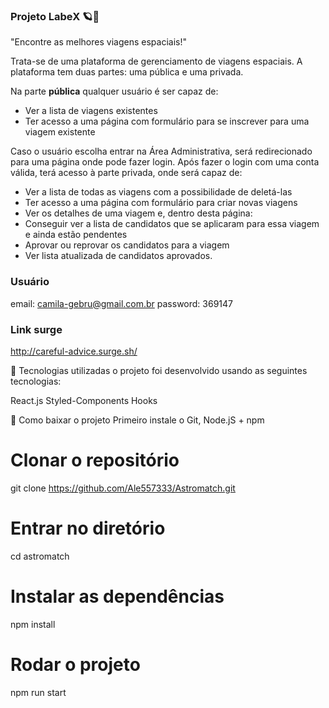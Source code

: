 ### Projeto LabeX 🪐🚀

"Encontre as melhores viagens espaciais!"

Trata-se de  uma plataforma de gerenciamento de viagens espaciais. 
A plataforma tem duas partes: uma pública e uma privada. 

Na parte **pública** qualquer usuário é ser capaz de:

- Ver a lista de viagens existentes
- Ter acesso a uma página com formulário para se inscrever para uma viagem existente

Caso o usuário escolha entrar na Área Administrativa, será redirecionado para uma página onde pode fazer login. Após fazer o login com uma conta válida, terá acesso à parte privada, onde será capaz de:

- Ver a lista de todas as viagens com a possibilidade de deletá-las
- Ter acesso a uma página com formulário para criar novas viagens
- Ver os detalhes de uma viagem e, dentro desta página:
- Conseguir ver a lista de candidatos que se aplicaram para essa viagem e ainda estão pendentes
- Aprovar ou reprovar os candidatos para a viagem
- Ver lista atualizada de candidatos aprovados.
### Usuário 

email: camila-gebru@gmail.com.br
password: 369147

### Link surge 
http://careful-advice.surge.sh/

🚀 Tecnologias utilizadas
o projeto foi desenvolvido usando as seguintes tecnologias:

React.js
Styled-Components
Hooks


💾 Como baixar o projeto
Primeiro instale o Git, Node.jS + npm
# Clonar o repositório
git clone https://github.com/Ale557333/Astromatch.git

# Entrar no diretório
cd astromatch

# Instalar as dependências
npm install

# Rodar o projeto
npm run start
